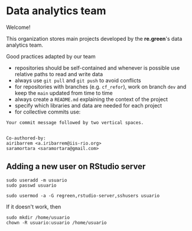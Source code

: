 # Data analytics team

Welcome! 

This organization stores main projects developed by the **re.green**'s data analytics team. 

Good practices adapted by our team

- repositories should be self-contained and whenever is possible use relative paths to read and write data
- always use `git pull` and `git push` to avoid conflicts
- for repositories with branches (e.g. `cf_refor`), work on branch `dev` and keep the `main` updated from time to time
- always create a `README.md` explaining the context of the project
- specify which libraries and data are needed for each project
- for collective commits use: 

```
Your commit message followed by two vertical spaces.


Co-authored-by:
airibarrem <a.iribarrem@iis-rio.org>
saramortara <saramortara@gmail.com>
```

## Adding a new user on RStudio server

```
sudo useradd -m usuario
sudo passwd usuario

sudo usermod -a -G regreen,rstudio-server,sshusers usuario
```

If it doesn't work, then

```
sudo mkdir /home/usuario
chown -R usuario:usuario /home/usuario
```


